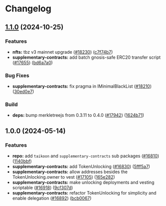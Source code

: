 # Changelog

## [1.1.0](https://github.com/taikoxyz/taiko-mono/compare/supplementary-contracts-v1.0.0...supplementary-contracts-v1.1.0) (2024-10-25)


### Features

* **nfts:** tbz v3 mainnet upgrade ([#18230](https://github.com/taikoxyz/taiko-mono/issues/18230)) ([c7f74b7](https://github.com/taikoxyz/taiko-mono/commit/c7f74b7e0f6cd4579a30b5880ff119b8ddb86a4c))
* **supplementary-contracts:** add batch gnosis-safe ERC20 transfer script ([#17655](https://github.com/taikoxyz/taiko-mono/issues/17655)) ([bd6a7a0](https://github.com/taikoxyz/taiko-mono/commit/bd6a7a0eac8333fa9c5b8563c3269b032efe5378))


### Bug Fixes

* **supplementary-contracts:** fix pragma in IMinimalBlackList ([#18210](https://github.com/taikoxyz/taiko-mono/issues/18210)) ([30ed0e7](https://github.com/taikoxyz/taiko-mono/commit/30ed0e79c1b1aca14ebf67034640f27a2c3322f1))


### Build

* **deps:** bump merkletreejs from 0.3.11 to 0.4.0 ([#17942](https://github.com/taikoxyz/taiko-mono/issues/17942)) ([1624b71](https://github.com/taikoxyz/taiko-mono/commit/1624b711e3fe1862f000e1d2970d6aee1b8990c9))

## 1.0.0 (2024-05-14)


### Features

* **repo:** add `taikoon` and `supplementary-contracts` sub packages ([#16810](https://github.com/taikoxyz/taiko-mono/issues/16810)) ([1140bbf](https://github.com/taikoxyz/taiko-mono/commit/1140bbf333942b03c0be72a00f988f3dcbda517e))
* **supplementary-contracts:** add TokenUnlocking ([#16830](https://github.com/taikoxyz/taiko-mono/issues/16830)) ([5fff5a7](https://github.com/taikoxyz/taiko-mono/commit/5fff5a714935410978efadf8c9b9ecbed49d7186))
* **supplementary-contracts:** allow addresses besides the TokenUnlocking.owner to vest ([#17105](https://github.com/taikoxyz/taiko-mono/issues/17105)) ([165e282](https://github.com/taikoxyz/taiko-mono/commit/165e28279e6c88a7dae20153f0cddcf1c07c6066))
* **supplementary-contracts:** make unlocking deployments and vesting scriptable ([#16918](https://github.com/taikoxyz/taiko-mono/issues/16918)) ([9cf307d](https://github.com/taikoxyz/taiko-mono/commit/9cf307d019e5e0de05ec9bcfef54e1a5140877b2))
* **supplementary-contracts:** refactor TokenUnlocking for simplicity and enable delegation ([#16892](https://github.com/taikoxyz/taiko-mono/issues/16892)) ([bcb0067](https://github.com/taikoxyz/taiko-mono/commit/bcb0067e84681b59ca23d4c26055cf3334452bc5))

